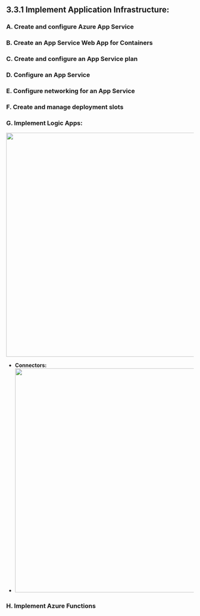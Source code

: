## 3.3.1 Implement Application Infrastructure: 

### A. Create and configure Azure App Service


### B. Create an App Service Web App for Containers


### C. Create and configure an App Service plan


### D. Configure an App Service


### E. Configure networking for an App Service


### F. Create and manage deployment slots


### G. Implement Logic Apps:

  <img src="https://user-images.githubusercontent.com/24938159/121544268-36642480-ca27-11eb-8d61-0777c0abda20.png" width="600">

* **Connectors:**
* 
  <img src="https://user-images.githubusercontent.com/24938159/121544879-a96d9b00-ca27-11eb-8795-c0e141ead40a.png" width="600">


### H. Implement Azure Functions
